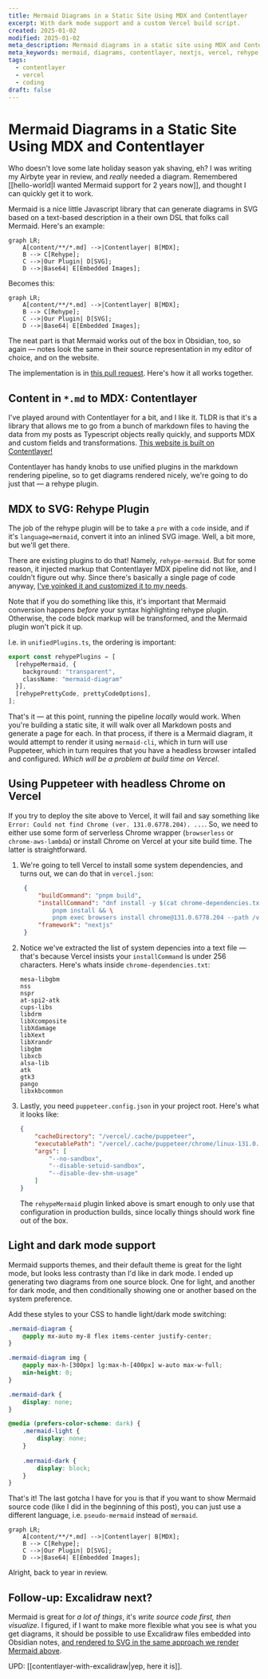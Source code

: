 ```yaml
---
title: Mermaid Diagrams in a Static Site Using MDX and Contentlayer
excerpt: With dark mode support and a custom Vercel build script.
created: 2025-01-02
modified: 2025-01-02
meta_description: Mermaid diagrams in a static site using MDX and Contentlayer, with rendering in a headless browser on Vercel.
meta_keywords: mermaid, diagrams, contentlayer, nextjs, vercel, rehype plugin, svg rendering, puppeteer on vercel
tags:
  - contentlayer
  - vercel
  - coding
draft: false
---
```


# Mermaid Diagrams in a Static Site Using MDX and Contentlayer

Who doesn't love some late holiday season yak shaving, eh? I was writing my Airbyte year in review, and _really_ needed a diagram. Remembered [[hello-world|I wanted Mermaid support for 2 years now]], and thought I can quickly get it to work.

Mermaid is a nice little Javascript library that can generate diagrams in SVG based on a text-based description in a their own DSL that folks call Mermaid. Here's an example:


```pseudo-mermaid
graph LR;
    A[content/**/*.md] -->|Contentlayer| B[MDX];
    B --> C[Rehype];
    C -->|Our Plugin| D[SVG];
    D -->|Base64| E[Embedded Images];
```

Becomes this: 

```mermaid
graph LR;
    A[content/**/*.md] -->|Contentlayer| B[MDX];
    B --> C[Rehype];
    C -->|Our Plugin| D[SVG];
    D -->|Base64| E[Embedded Images];
```

The neat part is that Mermaid works out of the box in Obsidian, too, so again — notes look the same in their source representation in my editor of choice, and on the website.

The implementation is in [this pull request](https://github.com/natikgadzhi/respawn-io/pull/10). Here's how it all works together.

## Content in `*.md` to MDX: Contentlayer

I've played around with Contentlayer for a bit, and I like it. TLDR is that it's a library that allows me to go from a bunch of markdown files to having the data from my posts as Typescript objects really quickly, and supports MDX and custom fields and transformations. [This website is built on Contentlayer!](/tags/contentlayer) 

Contentlayer has handy knobs to use unified plugins in the markdown rendering pipeline, so to get diagrams rendered nicely, we're going to do just that — a rehype plugin.


## MDX to SVG: Rehype Plugin

The job of the rehype plugin will be to take a `pre` with a `code` inside, and if it's `language=mermaid`, convert it into an inlined SVG image. Well, a bit more, but we'll get there.

There are existing plugins to do that! Namely, `rehype-mermaid`. But for some reason, it injected markup that Contentlayer MDX pipeline did not like, and I couldn't figure out why. Since there's basically a single page of code anyway, [I've yoinked it and customized it to my needs](https://github.com/natikgadzhi/respawn-io/blob/main/lib/rehypeMermaid.ts).

Note that if you do something like this, it's important that Mermaid conversion happens _before_ your syntax highlighting rehype plugin. Otherwise, the code block markup will be transformed, and the Mermaid plugin won't pick it up.

I.e. in  `unifiedPlugins.ts`, the ordering is important: 

```typescript
export const rehypePlugins = [
  [rehypeMermaid, { 
    background: "transparent", 
    className: "mermaid-diagram"
  }],
  [rehypePrettyCode, prettyCodeOptions],
];
```

That's it — at this point, running the pipeline _locally_ would work. When you're building a static site, it will walk over all Markdown posts and generate a page for each. In that process, if there is a Mermaid diagram, it would attempt to render it using `mermaid-cli`, which in turn will use Puppeteer, which in turn requires that you have a headless browser intalled and configured. _Which will be a problem at build time on Vercel_.



## Using Puppeteer with headless Chrome on Vercel

If you try to deploy the site above to Vercel, it will fail and say something like `Error: Could not find Chrome (ver. 131.0.6778.204). ...`. So, we need to either use some form of serverless Chrome wrapper (`browserless` or `chrome-aws-lambda`) or install Chrome on Vercel at your site build time. The latter is straightforward.

1. We're going to tell Vercel to install some system dependencies, and turns out, we can do that in `vercel.json`: 

   ```json
    {
        "buildCommand": "pnpm build",
        "installCommand": "dnf install -y $(cat chrome-dependencies.txt) && \ 
            pnpm install && \
            pnpm exec browsers install chrome@131.0.6778.204 --path /vercel/.cache/puppeteer",
        "framework": "nextjs"
    }
   ```

2. Notice we've extracted the list of system depencies into a text file — that's because Vercel insists your `installCommand` is under 256 characters. Here's whats inside `chrome-dependencies.txt`:

    ```text
    mesa-libgbm
    nss
    nspr
    at-spi2-atk
    cups-libs
    libdrm
    libXcomposite
    libXdamage
    libXext
    libXrandr
    libgbm
    libxcb
    alsa-lib
    atk
    gtk3
    pango
    libxkbcommon
    ```

3. Lastly, you need `puppeteer.config.json` in your project root. Here's what it looks like:

    ```json
    {
        "cacheDirectory": "/vercel/.cache/puppeteer",
        "executablePath": "/vercel/.cache/puppeteer/chrome/linux-131.0.6778.204/chrome-linux64/chrome",
        "args": [
            "--no-sandbox",
            "--disable-setuid-sandbox",
            "--disable-dev-shm-usage"
        ]
    }
    ```

    The `rehypeMermaid` plugin linked above is smart enough to only use that configuration in production builds, since locally things should work fine out of the box.

## Light and dark mode support

Mermaid supports themes, and their default theme is great for the light mode, but looks less contrasty than I'd like in dark mode. I ended up generating two diagrams from one source block. One for light, and another for dark mode, and then conditionally showing one or another based on the system preference.

Add these styles to your CSS to handle light/dark mode switching:

```css
.mermaid-diagram {
    @apply mx-auto my-8 flex items-center justify-center;
}

.mermaid-diagram img {
    @apply max-h-[300px] lg:max-h-[400px] w-auto max-w-full;
    min-height: 0;
}

.mermaid-dark {
    display: none;
}

@media (prefers-color-scheme: dark) {
    .mermaid-light {
        display: none;
    }
    
    .mermaid-dark {
        display: block;
    }
}
```

That's it! The last gotcha I have for you is that if you want to show Mermaid source code (like I did in the beginning of this post), you can just use a different language, i.e. `pseudo-mermaid` instead of `mermaid`.

```pseudo-mermaid
graph LR;
    A[content/**/*.md] -->|Contentlayer| B[MDX];
    B --> C[Rehype];
    C -->|Our Plugin| D[SVG];
    D -->|Base64| E[Embedded Images];
```



Alright, back to year in review.


## Follow-up: Excalidraw next?

Mermaid is great for _a lot of things_, it's _write source code first, then visualize_. I figured, if I want to make more flexible what you see is what you get diagrams, it should be possible to use Excalidraw files embedded into Obsidian notes, [and rendered to SVG in the same approach we render Mermaid above](https://github.com/JRJurman/excalidraw-to-svg).

UPD: [[contentlayer-with-excalidraw|yep, here it is]].